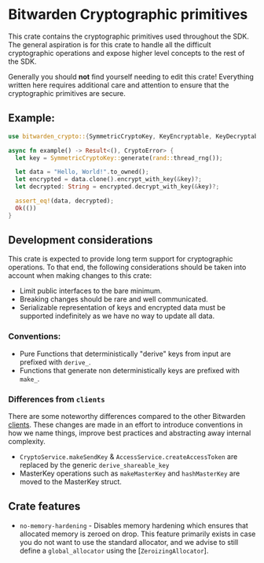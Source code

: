 # Bitwarden Cryptographic primitives

This crate contains the cryptographic primitives used throughout the SDK. The general aspiration is
for this crate to handle all the difficult cryptographic operations and expose higher level concepts
to the rest of the SDK.

<div class="warning">
Generally you should <b>not</b> find yourself needing to edit this crate! Everything written
here requires additional care and attention to ensure that the cryptographic primitives are
secure.
</div>

## Example:

```rust
use bitwarden_crypto::{SymmetricCryptoKey, KeyEncryptable, KeyDecryptable, CryptoError};

async fn example() -> Result<(), CryptoError> {
  let key = SymmetricCryptoKey::generate(rand::thread_rng());

  let data = "Hello, World!".to_owned();
  let encrypted = data.clone().encrypt_with_key(&key)?;
  let decrypted: String = encrypted.decrypt_with_key(&key)?;

  assert_eq!(data, decrypted);
  Ok(())
}
```

## Development considerations

This crate is expected to provide long term support for cryptographic operations. To that end, the
following considerations should be taken into account when making changes to this crate:

- Limit public interfaces to the bare minimum.
- Breaking changes should be rare and well communicated.
- Serializable representation of keys and encrypted data must be supported indefinitely as we have
  no way to update all data.

### Conventions:

- Pure Functions that deterministically "derive" keys from input are prefixed with `derive_`.
- Functions that generate non deterministically keys are prefixed with `make_`.

### Differences from `clients`

There are some noteworthy differences compared to the other Bitwarden
[clients](https://github.com/bitwarden/clients). These changes are made in an effort to introduce
conventions in how we name things, improve best practices and abstracting away internal complexity.

- `CryptoService.makeSendKey` & `AccessService.createAccessToken` are replaced by the generic
  `derive_shareable_key`
- MasterKey operations such as `makeMasterKey` and `hashMasterKey` are moved to the MasterKey
  struct.

## Crate features

- `no-memory-hardening` - Disables memory hardening which ensures that allocated memory is zeroed on
  drop. This feature primarily exists in case you do not want to use the standard allocator, and we
  advise to still define a `global_allocator` using the [`ZeroizingAllocator`].
